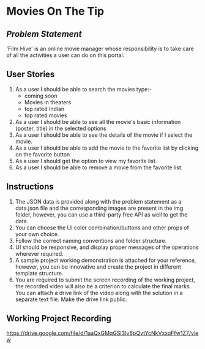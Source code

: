 # Movies On The Tip

## _Problem Statement_

'Film Hive' is an online movie manager whose responsibility is to take care of all the activities a user can do on this portal.

## User Stories

1. As a user I should be able to search the movies type:-
   - coming soon
   - Movies in theaters
   - top rated Indian
   - top rated movies
2. As a user I should be able to see all the movie's basic information (poster, title) in the selected options
3. As a user I should be able to see the details of the movie if I select the movie.
4. As a user I should be able to add the movie to the favorite list by clicking on the favorite button
5. As a user I should get the option to view my favorite list.
6. As a user I should be able to remove a movie from the favorite list.

## Instructions

1. The JSON data is provided along with the problem statement as a data.json file and the corresponding images are present in the img folder, however, you can use a third-party free API as well to get the data.
2. You can choose the UI color combination/buttons and other props of your own choice.
3. Follow the correct naming conventions and folder structure.
4. UI should be responsive, and display proper messages of the operations wherever required.
5. A sample project working demonstration is attached for your reference, however, you can be innovative and create the project in different template structure.
6. You are required to submit the screen recording of the working project, the recorded video will also be a criterion to calculate the final marks. You can attach a drive link of the video along with the solution in a separate text file. Make the drive link public.

## Working Project Recording

https://drive.google.com/file/d/1aaQxGMqGSI3Iv6pQvtYcNkVxxqFfw1Z7/view
